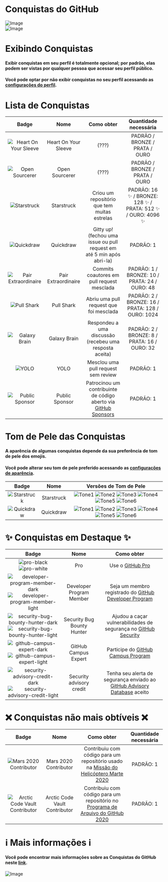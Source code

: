 # Conquistas do GitHub

![Image](Badges/Heart-on-your-sleeve/PNG/HeartOnYourSleeve.png)   
![Image](Badges/Open-Sourcerer/PNG/OpenSourcerer.png)

# Exibindo Conquistas

#### Exibir conquistas em seu perfil é totalmente opcional; por padrão, elas podem ser vistas por qualquer pessoa que acessar seu perfil público.  
#### Você pode optar por não exibir conquistas no seu perfil acessando as [configurações do perfil](https://github.com/settings).

# Lista de Conquistas

| Badge | Nome | Como obter | Quantidade necessária |
| :-: | :-: | :-: | :-: |
| ![Heart On Your Sleeve](Badges/Heart-on-your-sleeve/PNG/HeartOnYourSleeve.png) | Heart On Your Sleeve | (???) | PADRÃO / BRONZE / PRATA / OURO |
| ![Open Sourcerer](Badges/Open-Sourcerer/PNG/OpenSourcerer.png) | Open Sourcerer | (???) | PADRÃO / BRONZE / PRATA / OURO |
| ![Starstruck](Badges/Star-Struck/PNG/Skin-Tones/StarStruck_SkinTone1.png) | Starstruck | Criou um repositório que tem muitas estrelas | PADRÃO: 16 ✨ / BRONZE: 128 ✨ / PRATA: 512 ✨ / OURO: 4096 ✨ |
| ![Quickdraw](Badges/Quick-Draw/PNG/Skin-Tones/QuickDraw_SkinTone1.png) | Quickdraw | Gitty up! (fechou uma issue ou pull request em até 5 min após abri-la) | PADRÃO: 1 |
| ![Pair Extraordinaire](Badges/Pair-Extraordinaire/PNG/PairExtraordinaire.png) | Pair Extraordinaire | Commits coautores em pull request mesclada | PADRÃO: 1 / BRONZE: 10 / PRATA: 24 / OURO: 48 |
| ![Pull Shark](Badges/Pull-Shark/PNG/PullShark.png) | Pull Shark | Abriu uma pull request que foi mesclada | PADRÃO: 2 / BRONZE: 16 / PRATA: 128 / OURO: 1024 |
| ![Galaxy Brain](Badges/Galaxy-Brain/PNG/GalaxyBrain.png) | Galaxy Brain | Respondeu a uma discussão (recebeu uma resposta aceita) | PADRÃO: 2 / BRONZE: 8 / PRATA: 16 / OURO: 32 |
| ![YOLO](Badges/YOLO/PNG/YOLO_Badge.png) | YOLO | Mesclou uma pull request sem review | PADRÃO: 1 |
| ![Public Sponsor](Badges/GitHub-Sponsor/PNG/GitHubSponsorBadge.png) | Public Sponsor | Patrocinou um contribuinte de código aberto via [GitHub Sponsors](https://github.com/sponsors) | PADRÃO: 1 |  

# Tom de Pele das Conquistas

#### A aparência de algumas conquistas depende da sua preferência de tom de pele dos emojis.  
#### Você pode alterar seu tom de pele preferido acessando as [configurações de aparência](https://github.com/settings/appearance).

| Badge | Nome | Versões de Tom de Pele |
| :-: | :-: | :-: |
| ![Starstruck](Badges/Star-Struck/PNG/Skin-Tones/StarStruck_SkinTone1.png) | Starstruck | ![Tone1](Badges/Star-Struck/PNG/Skin-Tones/StarStruck_SkinTone1.png) ![Tone2](Badges/Star-Struck/PNG/Skin-Tones/StarStruck_SkinTone2.png) ![Tone3](Badges/Star-Struck/PNG/Skin-Tones/StarStruck_SkinTone3.png) ![Tone4](Badges/Star-Struck/PNG/Skin-Tones/StarStruck_SkinTone4.png) ![Tone5](Badges/Star-Struck/PNG/Skin-Tones/StarStruck_SkinTone5.png) ![Tone6](Badges/Star-Struck/PNG/Skin-Tones/StarStruck_SkinTone6.png) |
| ![Quickdraw](Badges/Quick-Draw/PNG/Skin-Tones/QuickDraw_SkinTone1.png) | Quickdraw | ![Tone1](Badges/Quick-Draw/PNG/Skin-Tones/QuickDraw_SkinTone1.png) ![Tone2](Badges/Quick-Draw/PNG/Skin-Tones/QuickDraw_SkinTone2.png) ![Tone3](Badges/Quick-Draw/PNG/Skin-Tones/QuickDraw_SkinTone3.png) ![Tone4](Badges/Quick-Draw/PNG/Skin-Tones/QuickDraw_SkinTone4.png) ![Tone5](Badges/Quick-Draw/PNG/Skin-Tones/QuickDraw_SkinTone5.png) ![Tone6](Badges/Quick-Draw/PNG/Skin-Tones/QuickDraw_SkinTone6.png) |  

# ✨ Conquistas em Destaque ✨

| Badge | Nome | Como obter |
| :-: | :-: | :-: |
| ![pro-black](Highlights/GitHub-Pro/SVG/GitHub-Pro_DarkMode.svg#gh-light-mode-only) ![pro-white](Highlights/GitHub-Pro/SVG/GitHub-Pro_LightMode.svg#gh-dark-mode-only) | Pro | Use o [GitHub Pro](https://docs.github.com/en/get-started/learning-about-github/githubs-products#github-pro) |
| ![developer-program-member-dark](Highlights/Developer-Program-Member/SVG/DeveloperProgramMember_LightMode.svg#gh-dark-mode-only) ![developer-program-member-light](Highlights/Developer-Program-Member/SVG/DeveloperProgramMember_DarkMode.svg#gh-light-mode-only) | Developer Program Member | Seja um membro registrado do [GitHub Developer Program](https://docs.github.com/en/developers/overview/github-developer-program) |
| ![security-bug-bounty-hunter-dark](Highlights/Security-Bug-Bounty-Hunter/SVG/Security-Bug-Bounty-Hunter_LightMode.svg#gh-dark-mode-only) ![security-bug-bounty-hunter-light](Highlights/Security-Bug-Bounty-Hunter/SVG/Security-Bug-Bounty-Hunter_DarkMode.svg#gh-light-mode-only) | Security Bug Bounty Hunter | Ajudou a caçar vulnerabilidades de segurança no [GitHub Security](https://bounty.github.com/) |
| ![github-campus-expert-dark](Highlights/GitHub-Campus-Expert/SVG/GitHub-Campus-Expert_LightMode.svg#gh-dark-mode-only) ![github-campus-expert-light](Highlights/GitHub-Campus-Expert/SVG/GitHub-Campus-Expert_DarkMode.svg#gh-light-mode-only) | GitHub Campus Expert | Participe do [GitHub Campus Program](https://education.github.com/experts) |
| ![security-advisory-credit-dark](Highlights/Security-Advisory-Credit/SVG/Security-Advisory-Credit_LightMode.svg#gh-dark-mode-only) ![security-advisory-credit-light](Highlights/Security-Advisory-Credit/SVG/Security-Advisory-Credit_DarkMode.svg#gh-light-mode-only) | Security advisory credit | Tenha seu alerta de segurança enviado ao [GitHub Advisory Database](https://github.com/advisories) aceito |  

# ❌ Conquistas não mais obtíveis ❌

| Badge | Nome | Como obter | Quantidade necessária |
| :-: | :-: | :-: | :-: |
| ![Mars 2020 Contributor](Badges/Mars-2020-Contributor/PNG/Mars2020ContributorBadge.png) | Mars 2020 Contributor | Contribuiu com código para um repositório usado na [Missão do Helicóptero Marte 2020](https://github.com/readme/featured/nasa-ingenuity-helicopter) | PADRÃO: 1 |
| ![Arctic Code Vault Contributor](Badges/2020-Arctic-Code-Vault-Contributor/PNG/2020ArcticCodeVaultBadge.png) | Arctic Code Vault Contributor | Contribuiu com código para um repositório no [Programa de Arquivo do GitHub 2020](https://archiveprogram.github.com/) | PADRÃO: 1 |  

# ℹ️ Mais informações ℹ️

#### Você pode encontrar mais informações sobre as Conquistas do GitHub neste [link](https://docs.github.com/en/account-and-profile/setting-up-and-managing-your-github-profile/customizing-your-profile/personalizing-your-profile#displaying-badges-on-your-profile).

####  
![Image](Badges/Quick-Draw/PNG/Skin-Tones/QuickDraw_SkinTone1.png)
